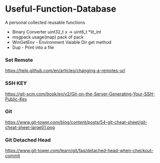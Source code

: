 # Useful-Function-Database

A personal collected reusable functions

- Binary Converter uint32_t x -> uint8_t *lit_int
- msgpack usage(map) pack of pack
- WinGetEnv - Environment Vaiable Dir get method
- Dup - Print into a file

### Set Remote
https://help.github.com/en/articles/changing-a-remotes-url

### SSH KEY
https://git-scm.com/book/en/v2/Git-on-the-Server-Generating-Your-SSH-Public-Key

### Git 
https://www.git-tower.com/blog/content/posts/54-git-cheat-sheet/git-cheat-sheet-large01.png

### Git Detached Head
https://www.git-tower.com/learn/git/faq/detached-head-when-checkout-commit
